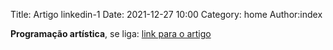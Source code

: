 Title: Artigo linkedin-1
Date: 2021-12-27 10:00
Category: home
Author:index

**Programação artística**,
se liga: 
[link para o artigo](https://www.linkedin.com/pulse/programa%C3%A7%C3%A3o-art%C3%ADstica-perceu-bertoletti/)
